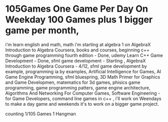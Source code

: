 # 105Games One Game Per Day On Weekday 100 Games plus 1 bigger game per month,
i'm learn english and math,
math i'm starting at algebra 1 on AlgebraX Introduction to Algebra Coursera,
books and courses,
beginning c++ through game programming fourth edition     - Done,
udemy Learn C++ Game Development                          - Done,
sfml game development                                     - Starting  ,
AlgebraX Introduction to Algebra Coursera                 - 4/12,
sfml game development by example,
programming ia by examples,
Artificial Intelligence for Games,
AI Game Engine Programming,
sfml bluespring,
3D Math Primer for Graphics and Game Developmen,
matematics for 3d games,
phisics game programming,
game programming patters,
game engine architecture,
Algorithms And Networking For Computer Games,
Software Engineering - for Game Developers,
command line games in  c++   , i'll work on Weendays to make a day game  and weekends it's to work on a bigger game project.

counting 1/105 Games
1 Hangman
